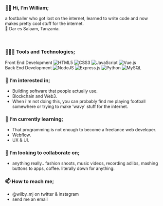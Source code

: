 ### 👋🏾 Hi, I’m William; 
  a footballer who got lost on the internet, learned to write code and now makes pretty cool stuff for the internet.
  <br>
  📍 Dar es Salaam, Tanzania.  
  <br>
  <br>
 
### 👨🏾‍💻 Tools and Technologies;
  Front End Development
  <img alt="HTML5"  src="https://img.shields.io/badge/HTML5%20-%23E34F26.svg?&style=flat-square&logo=html5&logoColor=white"/>
  <img alt="CSS3"  src="https://img.shields.io/badge/CSS3%20-%231572B6.svg?&style=flat-square&logo=css3&logoColor=white"/>
  <img alt="JavaScript"  src="https://img.shields.io/badge/JavaScript%20-%23323330.svg?&style=flat-square&logo=javascript&logoColor=%23F7DF1E"/>
  <img alt="Vue.js"  src="https://img.shields.io/badge/Vue.js%20-%2335495e.svg?&style=flat-square&logo=vue.js&logoColor=%234FC08D"/>
  <br>
  Back End Development
  <img alt="NodeJS"  src="https://img.shields.io/badge/Node.js%20-%2343853D.svg?&style=flat-square&logo=node.js&logoColor=white">
  <img alt="Express.js"  src="https://img.shields.io/badge/Express.js%20-%23404d59.svg?&style=flat-square"/>
  <img alt="Python" src="https://img.shields.io/badge/Python%20-%2314354C.svg?&style=flat-square&logo=python&logoColor=white"/>
  <img alt="MySQL" src="https://img.shields.io/badge/MySQL%20-%23323330.svg?&style=flat-square&logo=mysql&logoColor=yellow"/>

### 👀 I’m interested in;
  - Building software that people actually use.
  - Blockchain and Web3.
  - When i'm not doing this, you can probably find me playing football somewhere or trying to make 'wavy' stuff for the internet.

### 🌱 I’m currently learning;
  - That programming is not enough to become a freelance web developer.
  - Webflow.
  - UX & UI.

### 🤝 I’m looking to collaborate on;
  - anything really.. fashion shoots, music videos, recording adlibs, mashing buttons to apps, coffee. literally down for anything.

### 📫 How to reach me;
  - @wilby_mj on twitter & instagram
  - send me an email
  <br>
  
  

<!---
wilby-mj/wilby-mj is a ✨ special ✨ repository because its `README.md` (this file) appears on your GitHub profile.
You can click the Preview link to take a look at your changes.
--->
